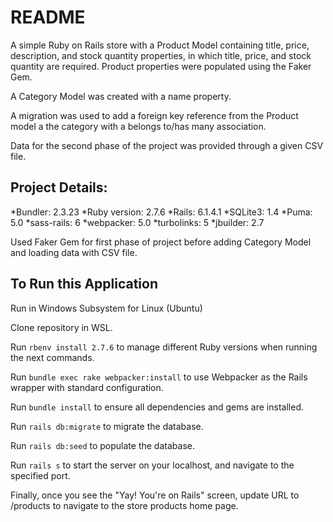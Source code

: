 # README

A simple Ruby on Rails store with a Product Model containing title, price, description, and stock quantity properties, 
in which title, price, and stock quantity are required.
Product properties were populated using the Faker Gem. 

A Category Model was created with a name property. 

A migration was used to add a foreign key reference from the Product model a the category with a belongs to/has many association.

Data for the second phase of the project was provided through a given CSV file.

## Project Details:

*Bundler: 2.3.23
*Ruby version: 2.7.6
*Rails: 6.1.4.1
*SQLite3: 1.4
*Puma: 5.0
*sass-rails: 6
*webpacker: 5.0
*turbolinks: 5
*jbuilder: 2.7

Used Faker Gem for first phase of project before adding Category Model and loading data with CSV file.

## To Run this Application

Run in Windows Subsystem for Linux (Ubuntu) 

Clone repository in WSL.

Run `rbenv install 2.7.6` to manage different Ruby versions when running the next commands.

Run `bundle exec rake webpacker:install` to use Webpacker as the Rails wrapper with standard configuration.

Run `bundle install` to ensure all dependencies and gems are installed.

Run `rails db:migrate` to migrate the database.

Run `rails db:seed` to populate the database.

Run `rails s` to start the server on your localhost, and navigate to the specified port.

Finally, once you see the "Yay! You're on Rails" screen, update URL to /products to navigate to the store products home page.
